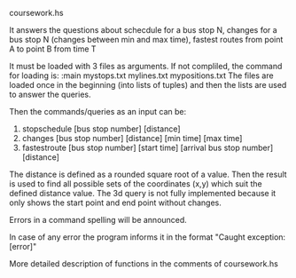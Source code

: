 coursework.hs

It answers the questions about schecdule for a bus stop N, changes for a bus stop N (changes between min and max time),
fastest routes from point A to point B from time T

It must be loaded with 3 files as arguments. If not compliled, the command for loading is:
:main mystops.txt mylines.txt mypositions.txt
The files are loaded once in the beginning (into lists of tuples) and then the lists are used to answer the queries.

Then the commands/queries as an input can be:
1. stopschedule [bus stop number] [distance]
2. changes [bus stop number] [distance] [min time] [max time]
3. fastestroute [bus stop number] [start time] [arrival bus stop number] [distance]

The distance is defined as a rounded square root of a value. Then the result is used to find all possible sets of 
the coordinates (x,y) which suit the defined distance value.
The 3d query is not fully implemented because it only shows the start point and end point without changes.

Errors in a command spelling will be announced. 

In case of any error the program informs it in the format "Caught exception: [error]"

More detailed description of functions in the comments of coursework.hs


